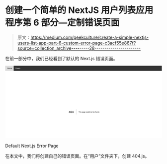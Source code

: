 # 创建一个简单的 NextJS 用户列表应用程序第 6 部分—定制错误页面

> 原文：<https://medium.com/geekculture/create-a-simple-nextjs-users-list-app-part-6-custom-error-page-c3acf55e867f?source=collection_archive---------28----------------------->

在前一部分中，我们已经看到了默认的 Next.js 错误页面。

![](img/dcba1fd70dc1715f2b53db2cd89b60bd.png)

Default Next.js Error Page

在本文中，我们将创建自己的错误页面。在“用户”文件夹下，创建 404.js。